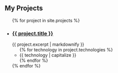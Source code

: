 <section class="projects">
  <h2>My Projects</h2>

  <ul>
    {% for project in site.projects %}
      <li>
        <h3>
          <a class="post-link" href="{{ project.url | prepend: site.baseurl }}">{{ project.title }}</a>
        </h3>
        {{ project.excerpt | markdownify }}
        <ul class="tools">
          {% for technology in project.technologies %}
            <li>{{ technology | capitalize }}</li>
          {% endfor %}
        </ul>
      </li>
    {% endfor %}
  </ul>
</section>
